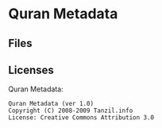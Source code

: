# Quran Metadata

## Files


## Licenses

Quran Metadata:

```
Quran Metadata (ver 1.0) 
Copyright (C) 2008-2009 Tanzil.info
License: Creative Commons Attribution 3.0
```
